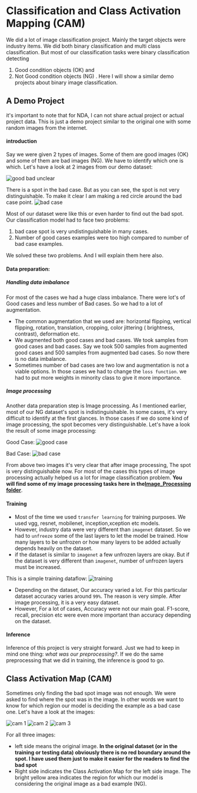 # Classification and Class Activation Mapping (CAM)
We did a lot of image classification project. Mainly the target objects were industry items. We did both binary classification and multi class classification. But most of our classification tasks were binary classification detecting 
1.  Good condition objects (OK) and
2.  Not Good condition objects (NG) . 
Here I will show a similar demo projects about binary image classification.

## A Demo Project
it's important to note that for NDA, I can not share actual project or actual project data. This is just a demo project similar to the original one with some random images from the internet.

#### introduction
Say we were given 2 types of images. Some of them are good images (OK) and some of them are bad images (NG). We have to identify which one is which. Let's have a look at 2 images from our demo dataset:

![good bad unclear](../Helping_Images/image_classification/good_bad_unclear.png)

There is a spot in the bad case. But as you can see, the spot is not very distinguishable. To make it clear I am making a red circle around the bad case point.
![bad case](../Helping_Images/image_classification/badcase.png)

Most of our dataset were like this or even harder to find out the bad spot. Our classification model had to face two problems:

1. bad case spot is very undistinguishable in many cases. 
2. Number of good cases examples were too high compared to number of bad case examples.

We solved these two problems. And I will explain them here also.

#### Data preparation:
##### Handling data imbalance
For most of the cases we had a huge class imbalance. There were lot's of Good cases and less number of Bad cases. So we had to a lot of augmentation. 
- The common augmentation that we used are: horizontal flipping, vertical flipping, rotation, translation, cropping, color jittering ( brightness, contrast), deformation etc.
- We augmented both good cases and bad cases. We took samples from good cases and bad cases. Say we took 500 samples from augmented good cases and 500 samples from augmented bad cases. So now there is no data imbalance.
- Sometimes number of bad cases are two low and augmentation is not a viable options. In those cases we had to change the `loss function`. we had to put more weights in minority class to give it more importance.

##### Image processing
Another data preparation step is Image processing. As I mentioned earlier, most of our NG dataset's spot is indistinguishable. In some cases, it's very difficult to identify at the first glances. In those cases if we do some kind of image processing, the spot becomes very distinguishable. Let's have a look the result of some image processing:

Good Case:
![good case](../Helping_Images/image_classification/good_case.png)

Bad Case:
![bad case](../Helping_Images/image_classification/bad_case.png)

From above two images it's very clear that after image processing, The spot is very distinguishable now. 
For most of the cases this types of image processing actually helped us a lot for image classification problem. 
**You will find some of my image processing tasks here in the[Image_Processing folder](../Image_Processing/)**.


#### Training
- Most of the time we used `transfer learning` for training purposes. We used vgg, resnet, mobilenet, inception,xception etc models. 
- However, industry data were very different than `imagenet` dataset. So we had to `unfreeze` some of the last layers to let the model be trained. How many layers to be unfrozen or how many layers to be added actually depends heavily on the dataset.
- if the dataset is similar to `imagenet` a few unfrozen layers are okay. But if the dataset is very different than `imagenet`, number of unfrozen layers must be increased. 

This is a simple training dataflow:
![training](../Helping_Images/image_classification/training.png)

- Depending on the dataset, Our accuracy varied a lot. For this particular dataset accuracy varies around `99%`. The reason is very simple. After image processing, it is a very easy dataset. 
- However, For a lot of cases, Accuracy were not our main goal. F1-score, recall, precision etc were even more important than accuracy depending on the dataset. 

#### Inference
Inference of this project is very straight forward. Just we had to keep in mind one thing: *what was our preprocessing?*. If we do the same preprocessing that we did in training, the inference is good to go. 

## Class Activation Map (CAM)
Sometimes only finding the bad spot image was not enough. We were asked to find where the spot was in the image. In other words we want to know for which region our model is deciding the example as a bad case one.
Let's have a look at the images:


![cam 1](../Helping_Images/image_classification/cam_1.png)
![cam 2](../Helping_Images/image_classification/cam_2.png)
![cam 3](../Helping_Images/image_classification/cam_3.png)

For all three images:
- left side means the original image. **In the original dataset (or in the training or testing data) obviously there is no red boundary around the spot. I have used them just to make it easier for the readers to find the bad spot**
- Right side indicates the Class Activation Map for the left side image. The bright yellow area indicates the region for which our model is considering the original image as a bad example (NG).
